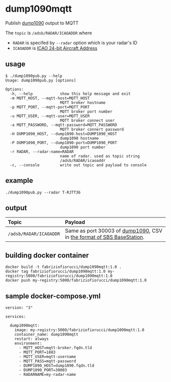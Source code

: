 dump1090mqtt
============

Publish [dump1090](http://www.satsignal.eu/raspberry-pi/dump1090.html) output to MQTT

The `topic` is `/adsb/RADAR/ICAOADDR` where 

* `RADAR` is specifed by `--radar` option which is your radar's ID
* `ICAOADDR` is [ICAO 24-bit Aircraft Address](http://en.wikipedia.org/wiki/Aviation_transponder_interrogation_modes#ICAO_24-bit_address)

usage
------

```
$ ./dump1090pub.py --help
Usage: dump1090pub.py [options]

Options:
  -h, --help            show this help message and exit
  -m MQTT_HOST, --mqtt-host=MQTT_HOST
                        MQTT broker hostname
  -p MQTT_PORT, --mqtt-port=MQTT_PORT
                        MQTT broker port number
  -u MQTT_USER, --mqtt-user=MQTT_USER
                        MQTT broker connect user
  -a MQTT_PASSWORD, --mqtt-password=MQTT_PASSWORD
                        MQTT broker connert password
  -H DUMP1090_HOST, --dump1090-host=DUMP1090_HOST
                        dump1090 hostname
  -P DUMP1090_PORT, --dump1090-port=DUMP1090_PORT
                        dump1090 port number
  -r RADAR, --radar-name=RADAR
                        name of radar. used as topic string
                        /adsb/RADAR/icaoaddr
  -c, --console         write out topic and payload to console
  ```

example
---------

```
./dump1090pub.py --radar T-RJTT36
```

output
-------

|Topic| Payload |
|:--- |:--- |
|`/adsb/RADAR/ICAOADDR` | Same as port 30003 of [dump1090](https://github.com/antirez/dump1090), CSV in [the format of SBS BaseStation](http://www.homepages.mcb.net/bones/SBS/Article/Barebones42_Socket_Data.htm).


building docker container
--------------------------

```
docker build -t fabriziofiorucci/dump1090mqtt:1.0 .
docker tag fabriziofiorucci/dump1090mqtt:1.0 my-registry:5000/fabriziofiorucci/dump1090mqtt:1.0
docker push my-registry:5000/fabriziofiorucci/dump1090mqtt:1.0
```

sample docker-compose.yml
--------------------------

```
version: "3"

services:

  dump1090mqtt:
    image: my-registry:5000/fabriziofiorucci/dump1090mqtt:1.0
    container_name: dump1090mqtt
    restart: always
    environment:
      - MQTT_HOST=mqtt-broker.fqdn.tld
      - MQTT_PORT=1883
      - MQTT_USER=mqtt-username
      - MQTT_PASS=mqtt-password
      - DUMP1090_HOST=dump1090.fqdn.tld
      - DUMP1090_PORT=30003
      - RADARNAME=my-radar-name
```

